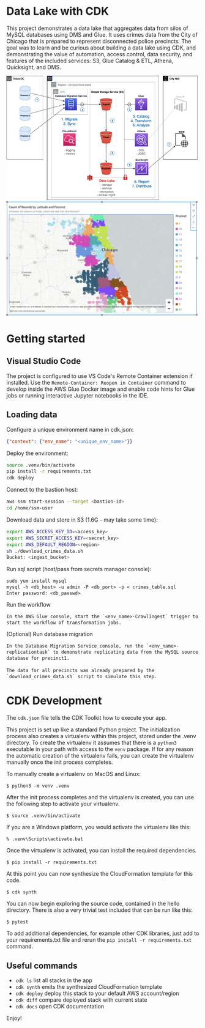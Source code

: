 
# Data Lake with CDK

This project demonstrates a data lake that aggregates data from silos of MySQL databases using DMS and Glue.  It uses crimes data from the City of Chicago that is prepared to represent disconnected police precincts.  The goal was to learn and be curious about building a data lake using CDK, and demonstrating the value of automation, access control, data security, and features of the included services: S3, Glue Catalog & ETL, Athena, Quicksight, and DMS.

<img src="./resources/data_lake_architecture.jpg" alt="architecture" width="500"/>
<img src="./resources/crimes_graph.png" alt="architecture" width="500"/>

# Getting started

## Visual Studio Code

The project is configured to use VS Code's Remote Container extension if installed.  Use the `Remote-Container: Reopen in Container` command to develop inside the AWS Glue Docker image and enable code hints for Glue jobs or running interactive Jupyter notebooks in the IDE.

## Loading data

Configure a unique environment name in cdk.json:
```json
{"context": {"env_name": "<unique_env_name>"}}
```
Deploy the environment:
```bash
source .venv/bin/activate
pip install -r requirements.txt
cdk deploy
```
Connect to the bastion host:
```bash
aws ssm start-session --target <bastion-id>
cd /home/ssm-user
```
Download data and store in S3 (1.6G - may take some time):
```bash
export AWS_ACCESS_KEY_ID=<access_key>
export AWS_SECRET_ACCESS_KEY=<secret_key>
export AWS_DEFAULT_REGION=<region>
sh ./download_crimes_data.sh
Bucket: <ingest_bucket>
```
Run sql script (host/pass from secrets manager console):
```
sudo yum install mysql
mysql -h <db_host> -u admin -P <db_port> -p < crimes_table.sql
Enter password: <db_passwd>
```

Run the workflow

    In the AWS Glue console, start the `<env_name>-CrawlIngest` trigger to start the workflow of transformation jobs.


(Optional) Run database migration

    In the Database Migration Service console, run the `<env_name>-replicationtask` to demonstrate replicating data from the MySQL source database for precinct1.  

    The data for all precincts was already prepared by the `download_crimes_data.sh` script to simulate this step.


# CDK Development

The `cdk.json` file tells the CDK Toolkit how to execute your app.

This project is set up like a standard Python project.  The initialization process also creates
a virtualenv within this project, stored under the .venv directory.  To create the virtualenv
it assumes that there is a `python3` executable in your path with access to the `venv` package.
If for any reason the automatic creation of the virtualenv fails, you can create the virtualenv
manually once the init process completes.

To manually create a virtualenv on MacOS and Linux:

```
$ python3 -m venv .venv
```

After the init process completes and the virtualenv is created, you can use the following
step to activate your virtualenv.

```
$ source .venv/bin/activate
```

If you are a Windows platform, you would activate the virtualenv like this:

```
% .venv\Scripts\activate.bat
```

Once the virtualenv is activated, you can install the required dependencies.

```
$ pip install -r requirements.txt
```

At this point you can now synthesize the CloudFormation template for this code.

```
$ cdk synth
```

You can now begin exploring the source code, contained in the hello directory.
There is also a very trivial test included that can be run like this:

```
$ pytest
```

To add additional dependencies, for example other CDK libraries, just add to
your requirements.txt file and rerun the `pip install -r requirements.txt`
command.

## Useful commands

 * `cdk ls`          list all stacks in the app
 * `cdk synth`       emits the synthesized CloudFormation template
 * `cdk deploy`      deploy this stack to your default AWS account/region
 * `cdk diff`        compare deployed stack with current state
 * `cdk docs`        open CDK documentation

Enjoy!
